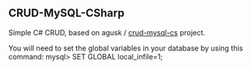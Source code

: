 ## CRUD-MySQL-CSharp

Simple C# CRUD, based on agusk / [crud-mysql-cs](https://github.com/agusk/crud-mysql-cs.git) project.

You will need to set the global variables in your database by using this command:
mysql> SET GLOBAL local_infile=1;
